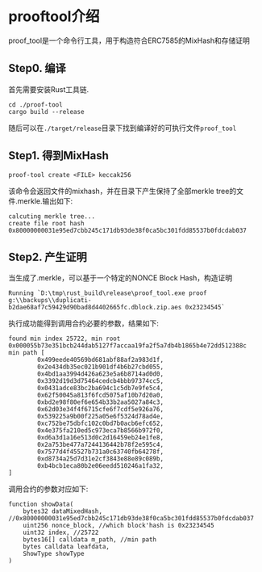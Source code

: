 # prooftool介绍

proof_tool是一个命令行工具，用于构造符合ERC7585的MixHash和存储证明

## Step0. 编译

首先需要安装Rust工具链.

```shell
cd ./proof-tool
cargo build --release
```
随后可以在`./target/release`目录下找到编译好的可执行文件`proof_tool`

## Step1. 得到MixHash

```shell
proof-tool create <FILE> keccak256
```

该命令会返回文件的mixhash，并在<FILE>目录下产生保持了全部merkle tree的文件<FILE>.merkle.输出如下:

```shell
calcuting merkle tree...
create file root hash 0x80000000031e95ed7cbb245c171db93de38f0ca5bc301fdd85537b0fdcdab037
```

## Step2. 产生证明

当生成了<FILE>.merkle，可以基于一个特定的NONCE Block Hash，构造证明

```shell
Running `D:\tmp\rust_build\release\proof_tool.exe proof g:\\backups\\duplicati-b2dae68af7c59429d90bad8d4402665fc.dblock.zip.aes 0x23234545`
```

执行成功能得到调用合约必要的参数，结果如下:

```
found min index 25722, min root 0x000055b73e351bcb244dab5127f7accaa19fa2f5a7db4b1865b4e72dd512388c
min path [
        0x499eede40569bd681abf88af2a983d1f,
        0x2e434db35ec021b901df4b6b27cbd055,
        0x4bd1aa3994d426a623e5a6b8714ad0d0,
        0x3392d19d3d75464cedcb4bbb97374cc5,
        0x0431adce83bc2ba694c1c5db7e9fe5c4,
        0x62f50045a813f6fcd5075af10b7d20a0,
        0xbd2e98f80ef6e654b33b2aa5027a84c3,
        0x62d03e34f4f6715cfe6f7cdf5e926a76,
        0x539225a9b00f225a05e6f5324d78ad4e,
        0xc752be75dbfc102c0bd7b0acb6efc652,
        0x4e375fa210ed5c973eca7b8566b972f0,
        0xd6a3d1a16e513d0c2d16459eb24e1fe8,
        0x2a753be477a7244136442b78f2e595c4,
        0x7577d4f45527b731a0c63740fb64278f,
        0xd8734a25d7d31e2cf3843e88e89c089b,
        0xb4bcb1eca80b2e06eedd510246a1fa32,
]
```

调用合约的参数对应如下:

```solidity
function showData(
    bytes32 dataMixedHash, //0x80000000031e95ed7cbb245c171db93de38f0ca5bc301fdd85537b0fdcdab037
    uint256 nonce_block, //which block'hash is 0x23234545
    uint32 index, //25722
    bytes16[] calldata m_path, //min path
    bytes calldata leafdata,
    ShowType showType
) 
```
